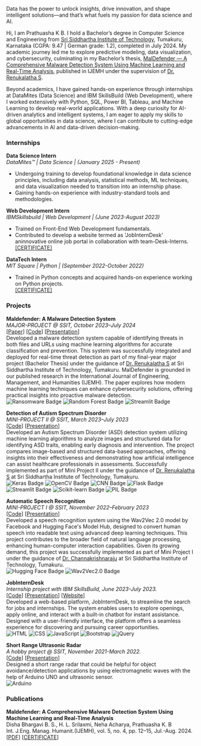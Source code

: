 <!-- ## About me -->
Data has the power to unlock insights, drive innovation, and shape intelligent solutions—and that’s what fuels my passion for data science and AI.

Hi, I am Prathuasha K B. I hold a Bachelor’s degree in Computer Science and Engineering from [Sri Siddhartha Institute of Technology](https://ssit.edu.in/), Tumakuru, Karnataka (CGPA: 9.47 | German grade: 1.2), completed in July 2024. My academic journey led me to explore predictive modeling, data visualization, and cybersecurity, culminating in my Bachelor’s thesis, [MalDefender — A Comprehensive Malware Detection System Using
Machine Learning and Real-Time Analysis](https://ijemh.com/issue_dcp/Maldefender%20%20A%20Comprehensive%20Malware%20Detection%20System%20Using%20Machine%20Learning%20and%20Real%20Time%20Analysis.pdf), published in IJEMH under the supervision of [Dr. Renukalatha S](https://scholar.google.co.in/citations?hl=en&user=SULxxEwAAAAJ).

Beyond academics, I have gained hands-on experience through internships at DataMites (Data Science) and IBM SkillsBuild (Web Development), where I worked extensively with Python, SQL, Power BI, Tableau, and Machine Learning to develop real-world applications. With a deep curiosity for AI-driven analytics and intelligent systems, I am eager to apply my skills to global opportunities in data science, where I can contribute to cutting-edge advancements in AI and data-driven decision-making.

### Internships
**Data Science Intern** \
_DataMites™ | Data Science | (January 2025 - Present)_                               
- Undergoing training to develop foundational knowledge in data science principles, including data analysis, statistical methods, ML techniques, and data visualization needed to transition into an internship phase.
-  Gaining hands-on experience with industry-standard tools and methodologies.

**Web Development Intern** \
 _IBMSkillsbuild | Web Development | (June 2023-August 2023)_                              
- Trained on Front-End Web Development fundamentals.
- Contributed to develop a website termed as 'JobInternDesk' aninnovative online job portal in collaboration with team-Desk-Interns.\
[[CERTIFICATE]](https://drive.google.com/file/d/1mzGniozi3TlECgv3KJhpUd8tKZ_X1uRY/view?usp=drive_link)

**DataTech Intern** \
 _MIT Square | Python | (September 2022-October 2022)_                               
- Trained in Python concepts and acquired hands-on experience working on Python projects.\
[[CERTIFICATE]](https://drive.google.com/file/d/1dH-F9JvA-x1s4kWJ1zQbe4XeHlo3Lrxv/view?usp=drive_link)

### Projects
**Maldefender: A Malware Detection System**  
*MAJOR-PROJECT @ SSIT, October 2023–July 2024*\
\[[Paper](https://ijemh.com/issue_dcp/Maldefender%20%20A%20Comprehensive%20Malware%20Detection%20System%20Using%20Machine%20Learning%20and%20Real%20Time%20Analysis.pdf)\] \[[Code](https://github.com/PrathuashaKB/MALDEFENDER-A-Malware-Detection-System)\] \[[Presentation](https://github.com/PrathuashaKB/MALDEFENDER-A-Malware-Detection-System/blob/main/MALDEFENDERppt.pptx)\]\
Developed a malware detection system capable of identifying threats in both files and URLs using machine learning algorithms for accurate classification and prevention. This system was successfully integrated and deployed for real-time threat detection as part of my final-year major project (Bachelor Thesis) under the guidance of [Dr. Renukalatha S](https://scholar.google.com/citations?hl=en&user=SULxxEwAAAAJ) at Sri Siddhartha Institute of Technology, Tumakuru. MalDefender is grounded in our published research in the International Journal of Engineering, Management, and Humanities (IJEMH). The paper explores how modern machine learning techniques can enhance cybersecurity solutions, offering practical insights into proactive malware detection.\
![Ransomware Badge](https://img.shields.io/badge/-Ransomware-%23000000?logo=bugatti&logoColor=red)
![Random Forest Badge](https://img.shields.io/badge/-Random%20Forest-%23000000?logo=scikit-learn&logoColor=orange)
![Streamlit Badge](https://img.shields.io/badge/-Streamlit-%23000000?logo=streamlit&logoColor=brightgreen)

**Detection of Autism Spectrum Disorder**  
*MINI-PROJECT II @ SSIT, March 2023–July 2023*\
\[[Code](https://github.com/PrathuashaKB/Detection-Of-ASD)\] \[[Presentation](https://github.com/PrathuashaKB/Detection-Of-ASD/blob/main/Project%20Presentation.pptx)\]\
Developed an Autism Spectrum Disorder (ASD) detection system utilizing machine learning algorithms to analyze images and structured data for identifying ASD traits, enabling early diagnosis and intervention. The project compares image-based and structured data-based approaches, offering insights into their effectiveness and demonstrating how artificial intelligence can assist healthcare professionals in assessments. Successfully implemented as part of Mini Project II under the guidance of [Dr. Renukalatha S](https://scholar.google.com/citations?hl=en&user=SULxxEwAAAAJ) at Sri Siddhartha Institute of Technology, Tumakuru.\
![Keras Badge](https://img.shields.io/badge/-Keras-%23000000?logo=keras&logoColor=FF0000)
![OpenCV Badge](https://img.shields.io/badge/-OpenCV-%23000000?logo=opencv&logoColor=white)
![CNN Badge](https://img.shields.io/badge/-CNN-%23000000?logo=tensorflow&logoColor=FF6F00)
![Flask Badge](https://img.shields.io/badge/-Flask-%23000000?logo=flask&logoColor=white)
![Streamlit Badge](https://img.shields.io/badge/-Streamlit-%23000000?logo=streamlit&logoColor=brightgreen)
![Scikit-learn Badge](https://img.shields.io/badge/-Scikit--learn-%23000000?logo=scikitlearn&logoColor=F7931E)
![PIL Badge](https://img.shields.io/badge/-PIL-%23000000?logo=python&logoColor=yellow)

**Automatic Speech Recognition**  
*MINI-PROJECT I @ SSIT, November 2022–February 2023*\
\[[Code](https://github.com/PrathuashaKB/ASR-Using-Deep-Learning)\] \[[Presentation](https://github.com/PrathuashaKB/ASR-Using-Deep-Learning/blob/main/Project%20Presentation.pptx)\]\
Developed a speech recognition system using the Wav2Vec 2.0 model by Facebook and Hugging Face's Model Hub, designed to convert human speech into readable text using advanced deep learning techniques. This project contributes to the broader field of natural language processing, enhancing human-computer interaction capabilities. Given its growing demand, this project was successfully implemented as part of Mini Project I under the guidance of [Dr. Channakrishnaraju](https://scholar.google.com/citations?hl=en&user=Gt3ehfYAAAAJ) at Sri Siddhartha Institute of Technology, Tumakuru.\
![Hugging Face Badge](https://img.shields.io/badge/-Hugging%20Face-%23000000?logo=huggingface&logoColor=FFD21F)
![Wav2Vec2.0 Badge](https://img.shields.io/badge/-Wav2Vec2.0-%23000000?logo=tensorflow&logoColor=FF6F00)

**JobInternDesk**  
*Internship project with IBM SkillsBuild, June 2023-July 2023.*\
\[[Code](https://github.com/PrathuashaKB/JobInternDesk)\] \[[Presentation](https://github.com/PrathuashaKB/JobInternDesk/blob/main/JOBINTERNDESK-PPT.pptx)\] \[[Website](https://jobinterndesk7internship.on.drv.tw/www.JobInternDesk.com/JobInternDesk%20Website/)\]\
Developed a web-based platform, JobInternDesk, to streamline the search for jobs and internships. The system enables users to explore openings, apply online, and interact with a built-in chatbot for instant assistance. Designed with a user-friendly interface, the platform offers a seamless experience for discovering and pursuing career opportunities.\
![HTML](https://img.shields.io/badge/-HTML-%23000000?logo=html5&logoColor=orange)
![CSS](https://img.shields.io/badge/-CSS-%23000000?logo=css3&logoColor=blue)
![JavaScript](https://img.shields.io/badge/-JS-%23000000?logo=javascript&logoColor=yellow)
![Bootstrap](https://img.shields.io/badge/-Bootstrap-%23000000?logo=bootstrap&logoColor=violet)
![jQuery](https://img.shields.io/badge/-jQuery-%23000000?logo=jquery&logoColor=lightblue)

**Short Range Ultrasonic Radar**  
*A hobby project @ SSIT, November 2021-March 2022.*\
\[[Code](https://github.com/PrathuashaKB/Short-Range-Ultrasonic-Radar)\] \[[Presentation](https://github.com/PrathuashaKB/Short-Range-Ultrasonic-Radar/blob/main/SRUR%20Presentation.pptx)\]\
 Designed a short range radar that could be helpful for object avoidance/detection applications by using electromagnetic waves with the help of Arduino UNO and ultrasonic sensor.\
![Arduino](https://img.shields.io/badge/-Arduino-%23000000?logo=arduino&logoColor=green) 

### Publications
**Maldefender: A Comprehensive Malware Detection System Using Machine Learning and Real-Time Analysis** \
 Disha Bhargavi B. S., H. L. Srilaxmi, Neha Acharya, Prathuasha K. B \
Int. J.Eng. Manag. Humanit.(IJEMH), vol. 5, no. 4, pp. 12–15, Jul.-Aug. 2024.\
\[[PDF](https://ijemh.com/issue_dcp/Maldefender%20%20A%20Comprehensive%20Malware%20Detection%20System%20Using%20Machine%20Learning%20and%20Real%20Time%20Analysis.pdf)\] \[[CERTIFICATE](https://github.com/PrathuashaKB/MALDEFENDER-A-Malware-Detection-System/blob/main/Certificat%20of%20Publication.jpg)\]
